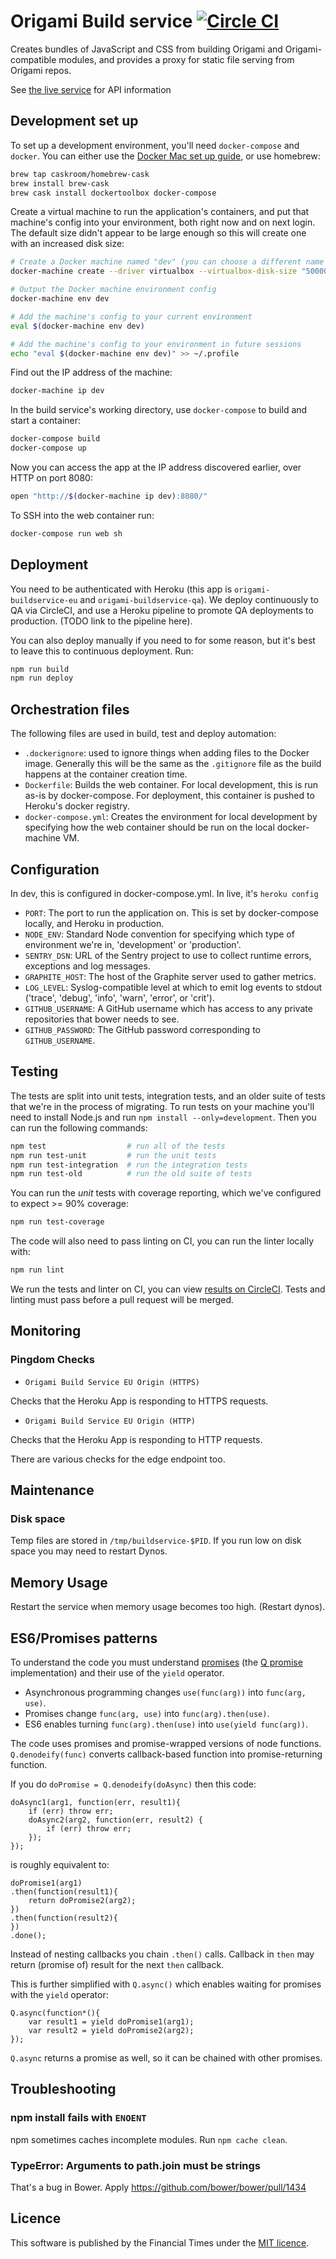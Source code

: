 # Origami Build service [![Circle CI](https://circleci.com/gh/Financial-Times/origami-build-service.svg?style=svg)](https://circleci.com/gh/Financial-Times/origami-build-service)

Creates bundles of JavaScript and CSS from building Origami and Origami-compatible modules, and provides a proxy for static file serving from Origami repos.

See [the live service](https://build.origami.ft.com/) for API information


## Development set up

To set up a development environment, you'll need `docker-compose` and `docker`. You can either use the [Docker Mac set up guide](http://docs.docker.com/mac/step_one/), or use homebrew:

```sh
brew tap caskroom/homebrew-cask
brew install brew-cask
brew cask install dockertoolbox docker-compose
```

Create a virtual machine to run the application's containers, and put that machine's config into your environment, both right now and on next login. The default size didn't appear to be large enough so this will create one with an increased disk size:

```sh
# Create a Docker machine named "dev" (you can choose a different name if you like)
docker-machine create --driver virtualbox --virtualbox-disk-size "50000" dev

# Output the Docker machine environment config
docker-machine env dev

# Add the machine's config to your current environment
eval $(docker-machine env dev)

# Add the machine's config to your environment in future sessions
echo "eval $(docker-machine env dev)" >> ~/.profile
```

Find out the IP address of the machine:

```sh
docker-machine ip dev
```

In the build service's working directory, use `docker-compose` to build and start a container:

```sh
docker-compose build
docker-compose up
```

Now you can access the app at the IP address discovered earlier, over HTTP on port 8080:

```sh
open "http://$(docker-machine ip dev):8080/"
```

To SSH into the web container run:

```sh
docker-compose run web sh
```


## Deployment

You need to be authenticated with Heroku (this app is `origami-buildservice-eu` and `origami-buildservice-qa`). We deploy continuously to QA via CircleCI, and use a Heroku pipeline to promote QA deployments to production. (TODO link to the pipeline here).

You can also deploy manually if you need to for some reason, but it's best to leave this to continuous deployment. Run:

```sh
npm run build
npm run deploy
```


## Orchestration files

The following files are used in build, test and deploy automation:

* `.dockerignore`: used to ignore things when adding files to the Docker image. Generally this will be the same as the `.gitignore` file as the build happens at the container creation time.
* `Dockerfile`: Builds the web container. For local development, this is run as-is by docker-compose. For deployment, this container is pushed to Heroku's docker registry.
* `docker-compose.yml`: Creates the environment for local development by specifying how the web container should be run on the local docker-machine VM.


## Configuration

In dev, this is configured in docker-compose.yml.  In live, it's `heroku config`

* `PORT`: The port to run the application on. This is set by docker-compose locally, and Heroku in production.
* `NODE_ENV`: Standard Node convention for specifying which type of environment we're in, 'development' or 'production'.
* `SENTRY_DSN`: URL of the Sentry project to use to collect runtime errors, exceptions and log messages.
* `GRAPHITE_HOST`: The host of the Graphite server used to gather metrics.
* `LOG_LEVEL`: Syslog-compatible level at which to emit log events to stdout ('trace', 'debug', 'info', 'warn', 'error', or 'crit').
* `GITHUB_USERNAME`: A GitHub username which has access to any private repositories that bower needs to see.
* `GITHUB_PASSWORD`: The GitHub password corresponding to `GITHUB_USERNAME`.


## Testing

The tests are split into unit tests, integration tests, and an older suite of tests that we're in the process of migrating. To run tests on your machine you'll need to install Node.js and run `npm install --only=development`. Then you can run the following commands:

```sh
npm test                  # run all of the tests
npm run test-unit         # run the unit tests
npm run test-integration  # run the integration tests
npm run test-old          # run the old suite of tests
```

You can run the _unit_ tests with coverage reporting, which we've configured to expect >= 90% coverage:

```sh
npm run test-coverage
```

The code will also need to pass linting on CI, you can run the linter locally with:

```sh
npm run lint
```

We run the tests and linter on CI, you can view [results on CircleCI](https://circleci.com/gh/Financial-Times/origami-build-service). Tests and linting must pass before a pull request will be merged.


## Monitoring

### Pingdom Checks

- `Origami Build Service EU Origin (HTTPS) `

Checks that the Heroku App is responding to HTTPS requests.

- `Origami Build Service EU Origin (HTTP)`

Checks that the Heroku App is responding to HTTP requests.

There are various checks for the edge endpoint too.


## Maintenance

### Disk space

Temp files are stored in `/tmp/buildservice-$PID`. If you run low on disk
space you may need to restart Dynos.

## Memory Usage

Restart the service when memory usage becomes too high. (Restart dynos).


## ES6/Promises patterns

To understand the code you must understand [promises](http://www.html5rocks.com/en/tutorials/es6/promises/) (the [Q promise](https://github.com/kriskowal/q) implementation) and their use of the `yield` operator.

* Asynchronous programming changes `use(func(arg))` into `func(arg, use)`.
* Promises change `func(arg, use)` into `func(arg).then(use)`.
* ES6 enables turning `func(arg).then(use)` into  `use(yield func(arg))`.

The code uses promises and promise-wrapped versions of node functions. `Q.denodeify(func)` converts callback-based function into promise-returning function.

If you do `doPromise = Q.denodeify(doAsync)` then this code:

    doAsync1(arg1, function(err, result1){
        if (err) throw err;
        doAsync2(arg2, function(err, result2) {
            if (err) throw err;
        });
    });

is roughly equivalent to:

    doPromise1(arg1)
    .then(function(result1){
        return doPromise2(arg2);
    })
    .then(function(result2){
    })
    .done();

Instead of nesting callbacks you chain `.then()` calls. Callback in `then` may return (promise of) result for the next `then` callback.

This is further simplified with `Q.async()` which enables waiting for promises with the `yield` operator:

    Q.async(function*(){
        var result1 = yield doPromise1(arg1);
        var result2 = yield doPromise2(arg2);
    });

`Q.async` returns a promise as well, so it can be chained with other promises.


## Troubleshooting

### npm install fails with `ENOENT`

npm sometimes caches incomplete modules. Run `npm cache clean`.

### TypeError: Arguments to path.join must be strings

That's a bug in Bower. Apply https://github.com/bower/bower/pull/1434


## Licence

This software is published by the Financial Times under the [MIT licence](http://opensource.org/licenses/MIT).

